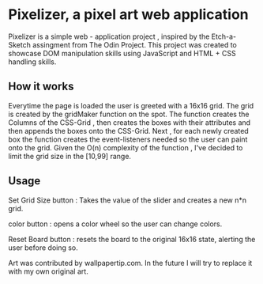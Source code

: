 # Pixelizer, a pixel art web application 

Pixelizer is a simple web - application project , inspired by the Etch-a-Sketch assingment from The Odin Project. This project was created to showcase DOM manipulation skills using JavaScript and HTML + CSS handling skills.

## How it works

Everytime the page is loaded the user is greeted with a 16x16 grid. The grid is created by the gridMaker function on the spot. The function creates the Columns of the CSS-Grid , then creates the boxes with their attributes and then appends the boxes onto the CSS-Grid. Next , for each newly created box the function creates the event-listeners needed so the user can paint onto the grid. Given the O(n) complexity of the function , I've decided to limit the grid size in the [10,99] range.

## Usage

Set Grid Size button : Takes the value of the slider and creates a new n*n grid.

color button : opens a color wheel so the user can change colors.

Reset Board button : resets the board to the original 16x16 state, alerting the user before doing so.


Art was contributed by wallpapertip.com. In the future I will try to replace it with my own original art.
